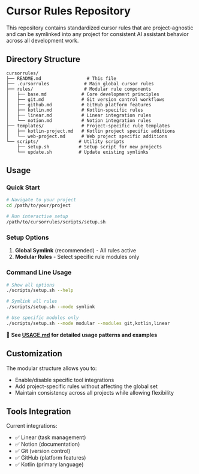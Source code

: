 # Cursor Rules Repository

This repository contains standardized cursor rules that are project-agnostic and can be symlinked into any project for consistent AI assistant behavior across all development work.

## Directory Structure

```
cursorrules/
├── README.md                 # This file
├── .cursorrules             # Main global cursor rules
├── rules/                   # Modular rule components
│   ├── base.md             # Core development principles
│   ├── git.md              # Git version control workflows
│   ├── github.md           # GitHub platform features
│   ├── kotlin.md           # Kotlin-specific rules
│   ├── linear.md           # Linear integration rules
│   └── notion.md           # Notion integration rules
├── templates/              # Project-specific rule templates
│   ├── kotlin-project.md   # Kotlin project specific additions
│   └── web-project.md      # Web project specific additions
└── scripts/               # Utility scripts
    ├── setup.sh           # Setup script for new projects
    └── update.sh          # Update existing symlinks
```

## Usage

### Quick Start
```bash
# Navigate to your project
cd /path/to/your/project

# Run interactive setup
/path/to/cursorrules/scripts/setup.sh
```

### Setup Options
1. **Global Symlink** (recommended) - All rules active
2. **Modular Rules** - Select specific rule modules only

### Command Line Usage
```bash
# Show all options
./scripts/setup.sh --help

# Symlink all rules
./scripts/setup.sh --mode symlink

# Use specific modules only
./scripts/setup.sh --mode modular --modules git,kotlin,linear
```

📖 **See [USAGE.md](./USAGE.md) for detailed usage patterns and examples**

## Customization

The modular structure allows you to:
- Enable/disable specific tool integrations
- Add project-specific rules without affecting the global set
- Maintain consistency across all projects while allowing flexibility

## Tools Integration

Current integrations:
- ✅ Linear (task management)
- ✅ Notion (documentation)
- ✅ Git (version control)
- ✅ GitHub (platform features)
- ✅ Kotlin (primary language) 